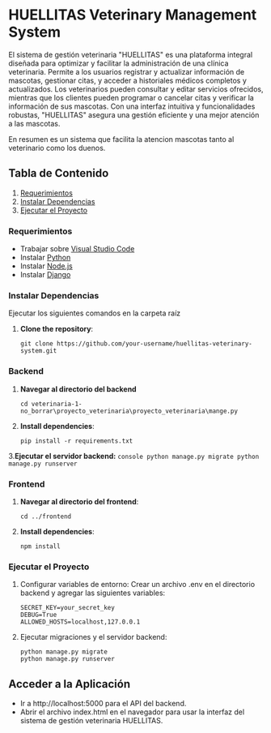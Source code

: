 # HUELLITAS Veterinary Management System

El sistema de gestión veterinaria "HUELLITAS" es una plataforma integral diseñada para optimizar y facilitar la administración de una clínica veterinaria. Permite a los usuarios registrar y actualizar información de mascotas, gestionar citas, y acceder a historiales médicos completos y actualizados. Los veterinarios pueden consultar y editar servicios ofrecidos, mientras que los clientes pueden programar o cancelar citas y verificar la información de sus mascotas. Con una interfaz intuitiva y funcionalidades robustas, "HUELLITAS" asegura una gestión eficiente y una mejor atención a las mascotas.

En resumen es un sistema que facilita la atencion  mascotas tanto al veterinario como  los duenos.

## Tabla de Contenido

1. [Requerimientos](#requerimientos)
2. [Instalar Dependencias](#instalar-dependencias)
3. [Ejecutar el Proyecto](#ejecutar-el-proyecto)

### Requerimientos
- Trabajar sobre [Visual Studio Code](https://code.visualstudio.com/download)
- Instalar [Python](https://www.python.org/downloads/)
- Instalar [Node.js](https://nodejs.org/en/download/)
- Instalar [Django](https://www.djangoproject.com/download/)

### Instalar Dependencias
Ejecutar los siguientes comandos en la carpeta raíz

1. **Clone the repository**:
   ```console
   git clone https://github.com/your-username/huellitas-veterinary-system.git
### Backend
   1. **Navegar al directorio del backend**
      ```console
      cd veterinaria-1-no_borrar\proyecto_veterinaria\proyecto_veterinaria\mange.py
      ```
   2. **Install dependencies**:
      ```console
      pip install -r requirements.txt
      ```
   3.**Ejecutar el servidor backend:**
      ```console
        python manage.py migrate
        python manage.py runserver
      ```
### Frontend
   1. **Navegar al directorio del frontend**:
      ```console
      cd ../frontend
      ```
  2. **Install dependencies**:
      ```console
      npm install
      ```
### Ejecutar el Proyecto
   1. Configurar variables de entorno:
      Crear un archivo .env en el directorio backend y agregar las siguientes variables:
      ```console
      SECRET_KEY=your_secret_key
      DEBUG=True
      ALLOWED_HOSTS=localhost,127.0.0.1
      ```
   2. Ejecutar migraciones y el servidor backend:
      ```console
      python manage.py migrate
      python manage.py runserver
      ```
## Acceder a la Aplicación
  - Ir a http://localhost:5000 para el API del backend.
  - Abrir el archivo index.html en el navegador para usar la interfaz del sistema de gestión veterinaria HUELLITAS.
